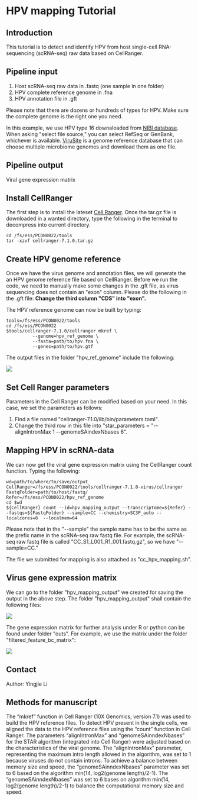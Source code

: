 # HPV mapping Tutorial

## Introduction
This tutorial is to detect and identify HPV from host single-cell RNA-sequencing (scRNA-seq) raw data based on CellRanger.


## Pipeline input
1. Host scRNA-seq raw data in .fastq (one sample in one folder)
2. HPV complete reference genome in .fna 
3. HPV annotation file in .gft

Please note that there are dozens or hundreds of types for HPV. Make sure the complete genome is the right one you need. 

In this example, we use HPV type 16 downaloaded from [NIBI database](https://www.ncbi.nlm.nih.gov/assembly/). When asking "select file source," you can select RefSeq or GenBank, whichever is available. [ViruSite](http://www.virusite.org/index.php?nav=search) is a genome reference database that can choose multiple microbiome genomes and download them as one file. 

## Pipeline output
Viral gene expression matrix 

## Install CellRanger 
The first step is to install the lateset [Cell Ranger](https://support.10xgenomics.com/single-cell-gene-expression/software/downloads/latest). Once the tar.gz file is downloaded in a wanted directory, type the following in the terminal to decompress into current directory.

```
cd /fs/ess/PCON0022/tools
tar -xzvf cellranger-7.1.0.tar.gz
```

## Create HPV genome reference 
Once we have the virus genome and annotation files, we will generate the an HPV genome reference file based on CellRanger. Before we run the code, we need to manually make some changes in the .gft file, as virus sequencing does not contain an "exon" column. Please do the following in the .gft file: **Change the third column "CDS" into "exon".**

The HPV reference genome can now be built by typing:

```
tools=/fs/ess/PCON0022/tools
cd /fs/ess/PCON0022
$tools/cellranger-7.1.0/cellranger mkref \
          --genome=hpv_ref_genome \
          --fasta=path/to/hpv.fna \
          --genes=path/to/hpv.gtf
```

The output files in the folder "hpv_ref_genome" include the following:

![](./images/ref_file.jpg)

## Set Cell Ranger parameters
Parameters in the Cell Ranger can be modified based on your need. In this case, we set the parameters as follows:
1. Find a file named "cellranger-7.1.0/lib/bin/parameters.toml".
2. Change the third row in this file into "star_parameters = "--alignIntronMax 1 --genomeSAindexNbases 6".

## Mapping HPV in scRNA-data
We can now get the viral gene expression matrix using the CellRanger count function. Typing the following:

```
wd=path/to/where/to/save/output
CellRanger=/fs/ess/PCON0022/tools/cellranger-7.1.0-virus/cellranger
FastqFolder=path/to/host/fastq/
Refer=/fs/ess/PCON0022/hpv_ref_genome
cd $wd
${CellRanger} count --id=hpv_mapping_output --transcriptome=${Refer} --fastqs=${FastqFolder} --sample=CC --chemistry=SC3P_auto --localcores=8  --localmem=64
```
Please note that in the "--sample" the sample name has to be the same as the prefix name in the scRNA-seq raw fastq file. For example, the scRNA-seq raw fastq file is called "CC_S1_L001_R1_001.fastq.gz", so we have "--sample=CC."

The file we submitted for mapping is also attached as "cc_hpv_mapping.sh". 

## Virus gene expression matrix
We can go to the folder "hpv_mapping_output" we created for saving the output in the above step. The folder "hpv_mapping_output" shall contain the following files: 

![](./images/map_output.jpg)

The gene expression matrix for further analysis under R or python can be found under folder "outs". For example, we use the matrix under the folder "filtered_feature_bc_matrix":

![](./images/matrix.jpg)



## Contact

Author: Yingjie Li

## Methods for manuscript
 The “mkref” function in Cell Ranger (10X Genomics; version 7.1) was used to build the HPV reference files. To detect HPV present in the single cells, we aligned the data to the HPV reference files using the “count” function in Cell Ranger. The parameters “alignIntronMax” and “genomeSAinndexNbases” for the STAR algorithm (integrated into Cell Ranger) were adjusted based on the characteristics of the viral genome. The “alignIntronMax” parameter, representing the maximum intro length allowed in the algorithm, was set to 1 because viruses do not contain introns. To achieve a balance between memory size and speed, the “genomeSAinndexNbases” parameter was set to 6 based on the algorithm min(14, log2(genome length)/2-1). The “genomeSAinndexNbases” was set to 6 bases on algorithm min(14, log2(genome length)/2-1) to balance the computational memory size and speed.

